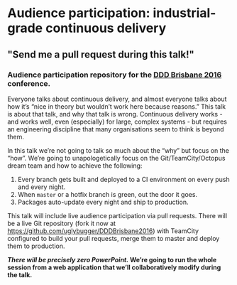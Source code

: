 # Audience participation: industrial-grade continuous delivery

## "Send me a pull request during this talk!"

### Audience participation repository for the [DDD Brisbane 2016](http://dddbrisbane.com/) conference.

Everyone talks about continuous delivery, and almost everyone talks about how it’s “nice in theory but wouldn’t work here because reasons.” This talk is about that talk, and why that talk is wrong. Continuous delivery works - and works well, even (especially) for large, complex systems - but requires an engineering discipline that many organisations seem to think is beyond them.

In this talk we’re not going to talk so much about the “why” but focus on the “how”. We’re going to unapologetically focus on the Git/TeamCity/Octopus dream team and how to achieve the following:

  1. Every branch gets built and deployed to a CI environment on every push and every night.
  1. When `master` or a hotfix branch is green, out the door it goes.
  1. Packages auto-update every night and ship to production.

This talk will include live audience participation via pull requests. There will be a live Git repository (fork it now at
https://github.com/uglybugger/DDDBrisbane2016) with TeamCity configured to build your pull requests, merge them to
master and deploy them to production.

**_There will be precisely zero PowerPoint._ We’re going to run the whole session 
from a web application that we’ll collaboratively modify during the talk.**

